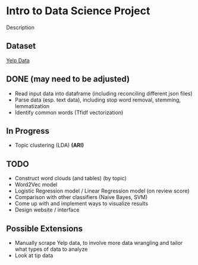 # Intro to Data Science Project

Description

## Dataset

[Yelp Data](https://metatext.io/datasets/yelp-open-dataset)

## DONE (may need to be adjusted)

- Read input data into dataframe (including reconciling different json files)
- Parse data (esp. text data), including stop word removal, stemming, lemmatization
- Identify common words (Tfidf vectorization) 

## In Progress

- Topic clustering (LDA) **(ARI)**

## TODO

- Construct word clouds (and tables) (by topic)
- Word2Vec model
- Logistic Regression model / Linear Regression model (on review score)
- Comparison with other classifiers (Naive Bayes, SVM)
- Come up with and implement ways to visualize results
- Design website / interface

## Possible Extensions

- Manually scrape Yelp data, to involve more data wrangling and tailor what types of data to analyze
- Look at tip data
